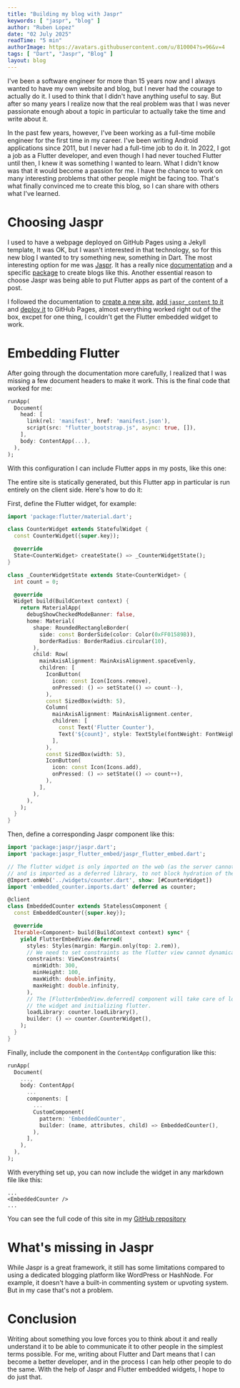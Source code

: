 ```yaml
---
title: "Building my blog with Jaspr"
keywords: [ "jaspr", "blog" ]
author: "Ruben Lopez"
date: "02 July 2025"
readTime: "5 min"
authorImage: https://avatars.githubusercontent.com/u/810004?s=96&v=4
tags: [ "Dart", "Jaspr", "Blog" ]
layout: blog
---
```


<DropCap />
I've been a software engineer for more than 15 years now and I always wanted 
to have my own website and blog, but I never had the courage to actually do
it. I used to think that I didn't have anything useful to say. But after so many 
years I realize now that the real problem was that I was never passionate enough 
about a topic in particular to actually take the time and write about it.

In the past few years, however, I've been working as a full-time mobile engineer 
for the first time in my career. I've been writing Android applications since 2011, 
but I never had a full-time job to do it. In 2022, I got a job as a Flutter
developer, and even though I had never touched Flutter until then, I knew it
was something I wanted to learn. What I didn't know was that it would become
a passion for me. I have the chance to work on many interesting problems that 
other people might be facing too. That's what finally convinced me to create 
this blog, so I can share with others what I've learned.

# Choosing Jaspr

I used to have a webpage deployed on GitHub Pages using a Jekyll template, It was
OK, but I wasn't interested in that technology, so for this new blog I wanted to
try something new, something in Dart. The most interesting option for me was 
[Jaspr](https://jaspr.site/). It has a really nice [documentation](https://docs.jaspr.site/) 
and a specific [package](https://docs.jaspr.site/content) to create blogs like this. 
Another essential reason to choose Jaspr was being able to put Flutter apps as part 
of the content of a post.

I followed the documentation to [create a new site](https://docs.jaspr.site/get_started/quick_start), 
[add `jaspr_content` to it](https://docs.jaspr.site/content/quick_start) and 
[deploy it](https://docs.jaspr.site/concepts/deploying#github-pages) to GitHub Pages,
almost everything worked right out of the box, excpet for one thing, I couldn't get the 
Flutter embedded widget to work.

# Embedding Flutter

After going through the documentation more carefully, I realized that I was missing a few
document headers to make it work. This is the final code that worked for me:

```dart
runApp(
  Document(
    head: [
      link(rel: 'manifest', href: 'manifest.json'),
      script(src: "flutter_bootstrap.js", async: true, []),
    ],
    body: ContentApp(...),
  ),
);
```

With this configuration I can include Flutter apps in my posts, like this one:

<EmbeddedCounter />

The entire site is statically generated, but this Flutter app in particular is run entirely
on the client side. Here's how to do it:

First, define the Flutter widget, for example:

```dart
import 'package:flutter/material.dart';

class CounterWidget extends StatefulWidget {
  const CounterWidget({super.key});

  @override
  State<CounterWidget> createState() => _CounterWidgetState();
}

class _CounterWidgetState extends State<CounterWidget> {
  int count = 0;

  @override
  Widget build(BuildContext context) {
    return MaterialApp(
      debugShowCheckedModeBanner: false,
      home: Material(
        shape: RoundedRectangleBorder(
          side: const BorderSide(color: Color(0xFF01589B)),
          borderRadius: BorderRadius.circular(10),
        ),
        child: Row(
          mainAxisAlignment: MainAxisAlignment.spaceEvenly,
          children: [
            IconButton(
              icon: const Icon(Icons.remove),
              onPressed: () => setState(() => count--),
            ),
            const SizedBox(width: 5),
            Column(
              mainAxisAlignment: MainAxisAlignment.center,
              children: [
                const Text('Flutter Counter'),
                Text('${count}', style: TextStyle(fontWeight: FontWeight.bold)),
              ],
            ),
            const SizedBox(width: 5),
            IconButton(
              icon: const Icon(Icons.add),
              onPressed: () => setState(() => count++),
            ),
          ],
        ),
      ),
    );
  }
}
```

Then, define a corresponding Jaspr component like this:

```dart
import 'package:jaspr/jaspr.dart';
import 'package:jaspr_flutter_embed/jaspr_flutter_embed.dart';

// The flutter widget is only imported on the web (as the server cannot import flutter)
// and is imported as a deferred library, to not block hydration of the remaining website.
@Import.onWeb('../widgets/counter.dart', show: [#CounterWidget])
import 'embedded_counter.imports.dart' deferred as counter;

@client
class EmbeddedCounter extends StatelessComponent {
  const EmbeddedCounter({super.key});

  @override
  Iterable<Component> build(BuildContext context) sync* {
    yield FlutterEmbedView.deferred(
      styles: Styles(margin: Margin.only(top: 2.rem)),
      // We need to set constraints as the flutter view cannot dynamically size itself.
      constraints: ViewConstraints(
        minWidth: 300,
        minHeight: 100,
        maxWidth: double.infinity,
        maxHeight: double.infinity,
      ),
      // The [FlutterEmbedView.deferred] component will take care of loading
      // the widget and initializing flutter.
      loadLibrary: counter.loadLibrary(),
      builder: () => counter.CounterWidget(),
    );
  }
}
```

Finally, include the component in the `ContentApp` configuration like this:

```dart
runApp(
  Document(
    ...,
    body: ContentApp(
      ...
      components: [
        ...
        CustomComponent(
          pattern: 'EmbeddedCounter',
          builder: (name, attributes, child) => EmbeddedCounter(),
        ),
      ],
    ),
  ),
);
```

With everything set up, you can now include the widget in any markdown file like this:

```
...
<EmbeddedCounter />
...
```

You can see the full code of this site in my [GitHub repository](https://github.com/rubenlop88/rubenlop88.github.io)

# What's missing in Jaspr

While Jaspr is a great framework, it still has some limitations compared to using 
a dedicated blogging platform like WordPress or HashNode. For example, it doesn't 
have a built-in commenting system or upvoting system. But in my case that's not a 
problem.

# Conclusion

Writing about something you love forces you to think about it and really 
understand it to be able to communicate it to other people in the simplest
terms possible. For me, writing about Flutter and Dart means that I can 
become a better developer, and in the process I can help other people to do
the same. With the help of Jaspr and Flutter embedded widgets, I hope to do 
just that.

